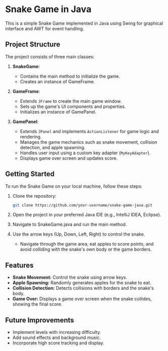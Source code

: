 # Snake Game in Java

This is a simple Snake Game implemented in Java using Swing for graphical interface and AWT for event handling.

## Project Structure

The project consists of three main classes:

1. **SnakeGame**:
   - Contains the main method to initialize the game.
   - Creates an instance of GameFrame.

2. **GameFrame**:
   - Extends `JFrame` to create the main game window.
   - Sets up the game's UI components and properties.
   - Initializes an instance of GamePanel.

3. **GamePanel**:
   - Extends `JPanel` and implements `ActionListener` for game logic and rendering.
   - Manages the game mechanics such as snake movement, collision detection, and apple spawning.
   - Handles user input using a custom key adapter (`MyKeyAdapter`).
   - Displays game over screen and updates score.

## Getting Started

To run the Snake Game on your local machine, follow these steps:

1. Clone the repository:

   ```bash
   git clone https://github.com/your-username/snake-game-java.git

2. Open the project in your preferred Java IDE (e.g., IntelliJ IDEA, Eclipse).
3. Navigate to SnakeGame.java and run the main method.
4. Use the arrow keys (Up, Down, Left, Right) to control the snake.
   - Navigate through the game area, eat apples to score points, and avoid colliding with the snake's own body or the game borders.
  
## Features
- **Snake Movement:** Control the snake using arrow keys.
- **Apple Spawning:** Randomly generates apples for the snake to eat.
- **Collision Detection:** Detects collisions with borders and the snake's body.
- **Game Over:** Displays a game over screen when the snake collides, showing the final score.

## Future Improvements
- Implement levels with increasing difficulty.
- Add sound effects and background music.
- Incorporate high score tracking and display.

